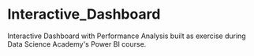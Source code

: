 # Interactive_Dashboard
Interactive Dashboard with Performance Analysis built as exercise during Data Science Academy's Power BI course.
